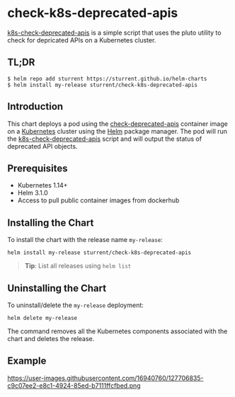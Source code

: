 # check-k8s-deprecated-apis

[k8s-check-deprecated-apis](https://github.com/sturrent/k8s-check-deprecated-apis) is a simple script that uses the pluto utility to check for depricated APIs on a Kubernetes cluster.

## TL;DR

```console
$ helm repo add sturrent https://sturrent.github.io/helm-charts
$ helm install my-release sturrent/check-k8s-deprecated-apis
```

## Introduction

This chart deploys a pod using the [check-deprecated-apis](https://hub.docker.com/repository/docker/sturrent/check-deprecated-apis) container image on a [Kubernetes](http://kubernetes.io) cluster using the [Helm](https://helm.sh) package manager.
The pod will run the [k8s-check-deprecated-apis](https://github.com/sturrent/k8s-check-deprecated-apis) script and will output the status of deprecated API objects.

## Prerequisites

- Kubernetes 1.14+
- Helm 3.1.0
- Access to pull public container images from dockerhub

## Installing the Chart

To install the chart with the release name `my-release`:

```console
helm install my-release sturrent/check-k8s-deprecated-apis
```

> **Tip**: List all releases using `helm list`

## Uninstalling the Chart

To uninstall/delete the `my-release` deployment:

```console
helm delete my-release
```

The command removes all the Kubernetes components associated with the chart and deletes the release.

## Example
https://user-images.githubusercontent.com/16940760/127706835-c9c07ee2-e8c1-4924-85ed-b7111ffcfbed.png

